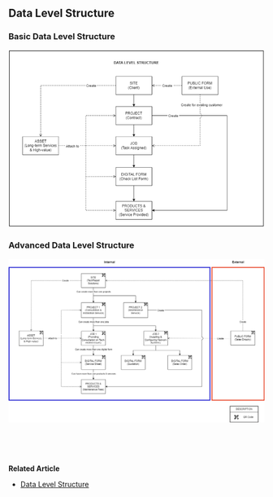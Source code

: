 ## Data Level Structure

### Basic Data Level Structure

<p align="center">
   <img src="img/Basic_Data_Level_Structure.png" alt="Basic Data Level Structure">
</p>
     
### Advanced Data Level Structure

<p align="center">
   <img src="img/Advanced_Data_Level_Structure.png" alt="Advanced Data Level Structure">
</p>

<br><br><br>

**Related Article**
- [Data Level Structure](Data_Level_Structure.md)
